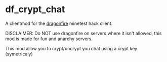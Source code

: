# df_crypt_chat

A clientmod for the [dragonfire](https://github.com/EliasFleckenstein03/dragonfireclient) minetest hack client.

DISCLAIMER: Do NOT use dragonfire on servers where it isn't allowed, this mod is made for fun and anarchy servers.

This mod allow you to crypt/uncrypt you chat using a crypt key (symetricaly)